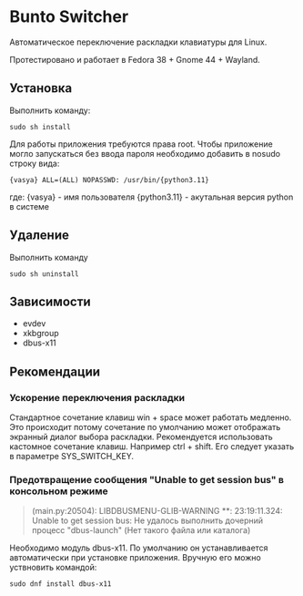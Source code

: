 # Bunto Switcher

Автоматическое переключение раскладки клавиатуры для Linux.

Протестировано и работает в Fedora 38 + Gnome 44 + Wayland.

## Установка

Выполнить команду:

```
sudo sh install
```

Для работы приложения требуются права root.
Чтобы приложение могло запускаться без ввода пароля необходимо добавить в nosudo строку вида:

```
{vasya} ALL=(ALL) NOPASSWD: /usr/bin/{python3.11}
```

где:
{vasya} - имя пользователя
{python3.11} - акутальная версия python в системе


## Удаление

Выполнить команду

```
sudo sh uninstall
```

## Зависимости

* evdev
* xkbgroup
* dbus-x11

## Рекомендации

### Ускорение переключения раскладки
Стандартное сочетание клавиш win + space может работать медленно. Это происходит потому сочетание по умолчанию может отображать экранный диалог выбора раскладки. Рекомендуется использовать  кастомное сочетание клавиш. Например ctrl + shift. Его следует указать в параметре SYS_SWITCH_KEY.

### Предотвращение сообщения "Unable to get session bus" в консольном режиме
>(main.py:20504): LIBDBUSMENU-GLIB-WARNING **: 23:19:11.324: Unable to get session bus: Не удалось выполнить дочерний процесс "dbus-launch" (Нет такого файла или каталога)

Необходимо модуль dbus-x11. По умолчанию он устанавливается автоматически при установке приложения. Вручную его можно уствновить командой:

```
sudo dnf install dbus-x11
```